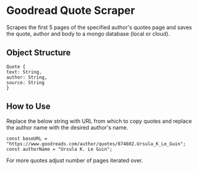 # Goodread Quote Scraper

Scrapes the first 5 pages of the specified author's quotes page and saves the quote, author and body to a mongo database (local or cloud).

## Object Structure

```
Quote {
text: String,
author: String,
source: String
}
```

## How to Use

Replace the below string with URL from which to copy quotes and replace the author name with the desired author's name.

```
const baseURL = "https://www.goodreads.com/author/quotes/874602.Ursula_K_Le_Guin";
const authorName = "Ursula K. Le Guin";
```

For more quotes adjust number of pages iterated over.
